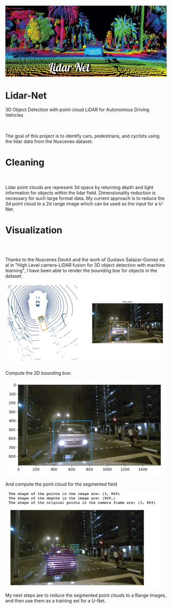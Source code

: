 ![Banner](https://github.com/CeliaSagas/Lidar-Net/blob/394ca201bff3ef4ecdc1b805da835338b488298e/img/Lidar-Net.jpeg)



# Lidar-Net
3D Object Detection with point-cloud LiDAR for Autonomous Driving Vehicles



<br><br>
The goal of this project is to identify cars, pedestrians, and cyclists using the lidar data from the Nuscenes dataset.

# Cleaning

<br><br>
Lidar point clouds are represent 3d space by returning depth and light information for objects within the lidar field. Dimensionality reduction is necessary for such large format data. My current approach is to reduce the 3d point cloud to a 2d range image which can be used as the input for a U-Net.


# Visualization

<br><br>

Thanks to the Nuscenes Devkit and the work of Gustavo Salazar-Gomez et. al in "High Level camera-LiDAR fusion for 3D object detection with machine learning", I have been able to render the bounding box for objects in the dataset:

![3D Bounding Box ](https://github.com/CeliaSagas/Lidar-Net/blob/3dbac82c9b68ec1405c1a0d11776856f8590d9a6/img/1.png)

Compute the 2D bounding box:

![2D Bounding Box ](https://github.com/CeliaSagas/Lidar-Net/blob/3dbac82c9b68ec1405c1a0d11776856f8590d9a6/img/2.png)

And compute the point cloud for the segmented field

![Segmented Point Cloud ](https://github.com/CeliaSagas/Lidar-Net/blob/3dbac82c9b68ec1405c1a0d11776856f8590d9a6/img/3.png)


My next steps are to reduce the segmented point clouds to a Range Images, and then use them as a training set for a U-Net.
